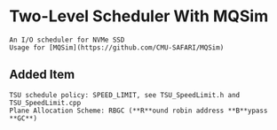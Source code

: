 # Two-Level Scheduler With MQSim
	An I/O scheduler for NVMe SSD
	Usage for [MQSim](https://github.com/CMU-SAFARI/MQSim)

## Added Item
	TSU schedule policy: SPEED_LIMIT, see TSU_SpeedLimit.h and TSU_SpeedLimit.cpp
	Plane Allocation Scheme: RBGC (**R**ound robin address **B**ypass **GC**)